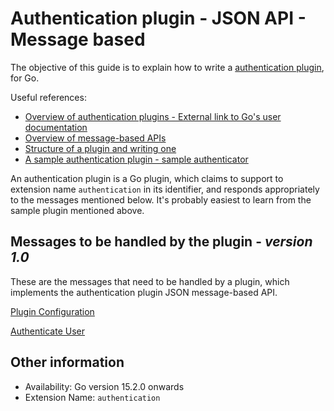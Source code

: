 # Authentication plugin - JSON API - Message based

The objective of this guide is to explain how to write a [authentication plugin](authentication_plugin_overview.md), for Go.

Useful references:
* [Overview of authentication plugins - External link to Go's user documentation ](http://www.go.cd/documentation/user/current/extension_points/authentication_extension.html)
* [Overview of message-based APIs](../json_message_based_plugin_api.md)
* [Structure of a plugin and writing one](../go_plugins_basics.md)
* [A sample authentication plugin - sample authenticator](https://github.com/gocd/go-plugins/tree/master/plugins-for-tests/test-authentication-plugin)

An authentication plugin is a Go plugin, which claims to support to extension name `authentication` in its identifier, and responds appropriately to the messages mentioned below. It's probably easiest to learn from the sample plugin mentioned above.

## Messages to be handled by the plugin - ***version 1.0***

These are the messages that need to be handled by a plugin, which implements the authentication plugin JSON message-based API.

[Plugin Configuration](version_1_0/plugin_configuration.md)

[Authenticate User](version_1_0/authenticate_user.md)

## Other information

* Availability: Go version 15.2.0 onwards
* Extension Name: `authentication`
